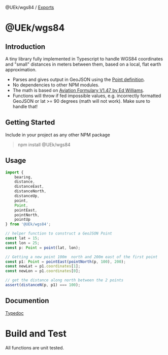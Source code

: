 @UEk/wgs84 / [Exports](modules.md)

# @UEk/wgs84

## Introduction

A tiny library fully implemented in Typescript to handle WGS84 coordinates and "small" distances in meters between them, based on a local, flat earth approximation.

-   Parses and gives output in GeoJSON using the [Point definition](https://en.wikipedia.org/wiki/GeoJSON).
-   No dependencies to other NPM modules.
-   The math is based on [Aviation Formulary V1.47 by Ed Williams](https://edwilliams.org/avform147.htm#flat).
-   Functions will throw if fed impossible values, e.g. incorrectly formatted GeoJSON or lat >= 90 degrees (math will not work). Make sure to handle that!

## Getting Started

Include in your project as any other NPM package

> npm install @UEk/wgs84

## Usage

```typescript
import {
    bearing,
    distance,
    distanceEast,
    distanceNorth,
    distanceUp,
    point,
    Point,
    pointEast,
    pointNorth,
    pointUp
} from '@UEk/wgs84';

// helper function to construct a GeoJSON Point
const lat = 15;
const lon = 25;
const p: Point = point(lat, lon);

// Getting a new point 100m  north and 200m east of the first point
const p1: Point = pointEast(pointNorth(p, 100), 200);
const newLat = p1.coordinates[1];
const newLon = p1.coordinates[0];

// get the distance along north between the 2 points
assert(distanceN(p, p1) === 100);
```

## Documention

[Typedoc](docs\index.html)

# Build and Test

All functions are unit tested.
